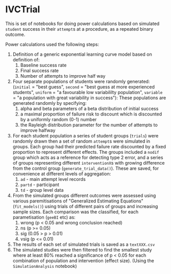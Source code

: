 # IVCTrial

This is set of notebooks for doing power calculations based on simulated 
`student` success in their `attempt`s at a procedure, as a repeated binary outcome.

Power calculations used the following steps:

1. Definition of a generic exponential  learning curve model based on definition of:
    1. Baseline success rate
    1. Final success rate
    1. Number of attempts to improve half way
1. Four separate populations of students were randomly generated: (`initial` = "best guess", `second` = "best guess at more experienced students", `uniform` = "a favourable low variabililty population", `variable` = "a population with great variability in success"): These populations are generated randomly by specifying:
    1. alpha and beta parameters of a beta distribution of initial success
    1. a maximal proportion of failure risk to discount which is discounted by a uniformly random (0-1) number
    1. the Rayleigh distribution parameter for the number of attempts to improve halfway
1. For each student population a series of student groups (`trials`) were randomly drawn then a set of random `attempt`s were simulated in groups. Each group had their predicted failure rate discounted by a fixed proportion to represent different effects. The groups included a `nodif` group which acts as a reference for detecting type 2 error, and a series of groups representing different `interventionX`s with growing difference from the control group (`generate_trial_data()`). These are saved, for convenience at different levels of aggregation:
    1. `ad` - main attempt level records
    2. `partd` - participant
    3. `td` - group level data
1. From the simulated groups different outcomes were assessed using various paremitisations of "Generalized Estimating Equations" (`fit_models()`) using trials of different pairs of groups and increasing sample sizes. Each comparison was the classified, for each parametisation (`geeBI` etc) as:
    1. wrong (p < 0.05 and wrong conclusion reached)
    1. ns (p >= 0.05)
    1. sig (0.05 > p > 0.01)
    1. vsig (p <= 0.01)
1. The results of each set of simulated trials is saved as a `textXXX.csv`
1. The simulated studies were then filtered to find the smallest study where at least 80% reached a significance of p < 0.05 for each combination of population and intervention (effect size). (Using the  `SimulationAnalysis` notebook)
